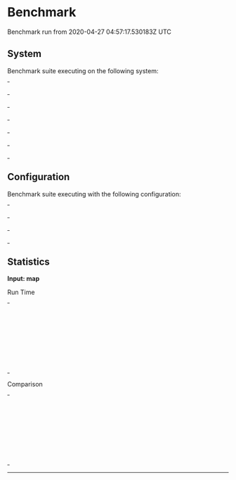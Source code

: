 # Benchmark

Benchmark run from 2020-04-27 04:57:17.530183Z UTC

## System

Benchmark suite executing on the following system:

<table style="width: 1%">
  <tr>
    <th style="width: 1%; white-space: nowrap">Operating System</th>
    <td>macOS</td>
  </tr><tr>
    <th style="white-space: nowrap">CPU Information</th>
    <td style="white-space: nowrap">Intel(R) Core(TM) i5-9600K CPU @ 3.70GHz</td>
  </tr><tr>
    <th style="white-space: nowrap">Number of Available Cores</th>
    <td style="white-space: nowrap">6</td>
  </tr><tr>
    <th style="white-space: nowrap">Available Memory</th>
    <td style="white-space: nowrap">32 GB</td>
  </tr><tr>
    <th style="white-space: nowrap">Elixir Version</th>
    <td style="white-space: nowrap">1.10.2</td>
  </tr><tr>
    <th style="white-space: nowrap">Erlang Version</th>
    <td style="white-space: nowrap">22.3.2</td>
  </tr>
</table>

## Configuration

Benchmark suite executing with the following configuration:

<table style="width: 1%">
  <tr>
    <th style="width: 1%">:time</th>
    <td style="white-space: nowrap">5 s</td>
  </tr><tr>
    <th>:parallel</th>
    <td style="white-space: nowrap">1</td>
  </tr><tr>
    <th>:warmup</th>
    <td style="white-space: nowrap">2 s</td>
  </tr>
</table>

## Statistics


__Input: map__

Run Time
<table style="width: 1%">
  <tr>
    <th>Name</th>
    <th style="text-align: right">IPS</th>
    <th style="text-align: right">Average</th>
    <th style="text-align: right">Devitation</th>
    <th style="text-align: right">Median</th>
    <th style="text-align: right">99th&nbsp;%</th>
  </tr>
  <tr>
    <td style="white-space: nowrap">Pattern match</td>
    <td style="white-space: nowrap; text-align: right">2.39 M</td>
    <td style="white-space: nowrap; text-align: right">418.44 ns</td>
    <td style="white-space: nowrap; text-align: right">±5404.56%</td>
    <td style="white-space: nowrap; text-align: right">0 ns</td>
    <td style="white-space: nowrap; text-align: right">1000 ns</td>
  </tr>
  <tr>
    <td style="white-space: nowrap">Enum.map_join/3</td>
    <td style="white-space: nowrap; text-align: right">1.98 M</td>
    <td style="white-space: nowrap; text-align: right">504.14 ns</td>
    <td style="white-space: nowrap; text-align: right">±5046.75%</td>
    <td style="white-space: nowrap; text-align: right">0 ns</td>
    <td style="white-space: nowrap; text-align: right">1000 ns</td>
  </tr>
  <tr>
    <td style="white-space: nowrap">Using Enum</td>
    <td style="white-space: nowrap; text-align: right">1.95 M</td>
    <td style="white-space: nowrap; text-align: right">512.15 ns</td>
    <td style="white-space: nowrap; text-align: right">±4330.85%</td>
    <td style="white-space: nowrap; text-align: right">0 ns</td>
    <td style="white-space: nowrap; text-align: right">1000 ns</td>
  </tr>
  <tr>
    <td style="white-space: nowrap">Using for each</td>
    <td style="white-space: nowrap; text-align: right">1.72 M</td>
    <td style="white-space: nowrap; text-align: right">580.20 ns</td>
    <td style="white-space: nowrap; text-align: right">±4733.18%</td>
    <td style="white-space: nowrap; text-align: right">0 ns</td>
    <td style="white-space: nowrap; text-align: right">1000 ns</td>
  </tr>
  <tr>
    <td style="white-space: nowrap">Using Stream</td>
    <td style="white-space: nowrap; text-align: right">0.95 M</td>
    <td style="white-space: nowrap; text-align: right">1052.51 ns</td>
    <td style="white-space: nowrap; text-align: right">±2447.49%</td>
    <td style="white-space: nowrap; text-align: right">1000 ns</td>
    <td style="white-space: nowrap; text-align: right">1000 ns</td>
  </tr>
</table>
Comparison
<table style="width: 1%">
  <tr>
    <th>Name</th>
    <th style="text-align: right">IPS</th>
    <th style="text-align: right">Slower</th>
  <tr>
    <td style="white-space: nowrap">Pattern match</td>
    <td style="white-space: nowrap;text-align: right">2.39 M</td>
    <td>&nbsp;</td>
  </tr>
  <tr>
    <td style="white-space: nowrap">Enum.map_join/3</td>
    <td style="white-space: nowrap; text-align: right">1.98 M</td>
    <td style="white-space: nowrap; text-align: right">1.2x</td>
  </tr>
  <tr>
    <td style="white-space: nowrap">Using Enum</td>
    <td style="white-space: nowrap; text-align: right">1.95 M</td>
    <td style="white-space: nowrap; text-align: right">1.22x</td>
  </tr>
  <tr>
    <td style="white-space: nowrap">Using for each</td>
    <td style="white-space: nowrap; text-align: right">1.72 M</td>
    <td style="white-space: nowrap; text-align: right">1.39x</td>
  </tr>
  <tr>
    <td style="white-space: nowrap">Using Stream</td>
    <td style="white-space: nowrap; text-align: right">0.95 M</td>
    <td style="white-space: nowrap; text-align: right">2.52x</td>
  </tr>
</table>
<hr/>
